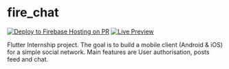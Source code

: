 # fire_chat
[![Deploy to Firebase Hosting on PR](https://github.com/BufferUnderflower/fire-chat/actions/workflows/firebase-hosting-live.yml/badge.svg)](https://github.com/BufferUnderflower/fire-chat/actions/workflows/firebase-hosting-live.yml)
[![Live Preview](https://img.shields.io/endpoint?url=https://gist.githubusercontent.com/BufferUnderflower/d43c3dc56754a04dad1c8add0d7d49bd/raw/firebase-deploy.json)](https://fire-chat-mb.firebaseapp.com)

Flutter Internship project. The goal is to build a mobile client (Android & iOS) for a simple social network. Main features are User authorisation, posts feed and chat.
